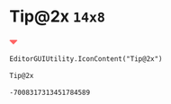 # Tip@2x `14x8`
<img src="/img/Tip@2x.png" width=14 height=8>

``` CSharp
EditorGUIUtility.IconContent("Tip@2x")
```
```
Tip@2x
```
```
-7008317313451784589
```
